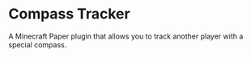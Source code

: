 # Compass Tracker
A Minecraft Paper plugin that allows you to track another player with a special compass.